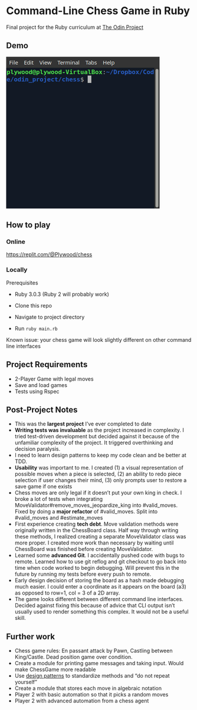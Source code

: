 # Command-Line Chess Game in Ruby
Final project for the Ruby curriculum at [The Odin Project](https://www.theodinproject.com/lessons/ruby-ruby-final-project)

## Demo
![Visualization of Chess Game](chess_demo.gif)

## How to play
### Online
https://replit.com/@Plywood/chess

### Locally
Prerequisites
- Ruby 3.0.3 (Ruby 2 will probably work)

- Clone this repo
- Navigate to project directory
- Run `ruby main.rb`

Known issue: your chess game will look slightly different on other command line interfaces

## Project Requirements
- 2-Player Game with legal moves
- Save and load games
- Tests using Rspec

## Post-Project Notes
- This was the **largest project** I’ve ever completed to date
- **Writing tests was invaluable** as the project increased in complexity. I tried test-driven development but decided against it because of the unfamiliar complexity of the project. It triggered overthinking and decision paralysis.
- I need to learn design patterns to keep my code clean and be better at TDD.
- **Usability** was important to me. I created (1) a visual representation of possible moves when a piece is selected, (2) an ability to redo piece selection if user changes their mind, (3) only prompts user to restore a save game if one exists
- Chess moves are only legal if it doesn’t put your own king in check. I broke a lot of tests when integrating MoveValidator#remove_moves_jeopardize_king into #valid_moves. Fixed by doing a **major refactor** of #valid_moves. Split into #valid_moves and #estimate_moves
- First experience creating **tech debt**. Move validation methods were originally written in the ChessBoard class. Half way through writing these methods, I realized creating a separate MoveValidator class was more proper. I created more work than necessary by waiting until ChessBoard was finished before creating MoveValidator. 
- Learned some **advanced Git**. I accidentally pushed code with bugs to remote.  Learned how to use git reflog and git checkout to go back into time when code worked to begin debugging. Will prevent this in the future by running my tests before every push to remote. 
- Early design decision of storing the board as a hash made debugging much easier. I could enter a coordinate as it appears on the board (a3) as opposed to row=1, col = 3 of a 2D array.
- The game looks different between different command line interfaces. Decided against fixing this because of advice that CLI output isn’t usually used to render something this complex. It would not be a useful skill.

## Further work

- Chess game rules: En passant attack by Pawn, Castling between King/Castle. Dead position game over condition. 
- Create a module for printing game messages and taking input. Would make ChessGame more readable
- Use [design patterns](https://www.amazon.com/Design-Patterns-Ruby-Russ-Olsen/dp/0321490452) to standardize methods and “do not repeat yourself”
- Create a module that stores each move in algebraic notation
- Player 2 with basic automation so that it picks a random moves
- Player 2 with advanced automation from a chess agent

